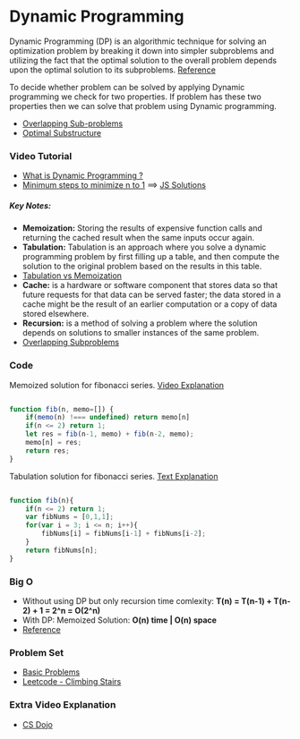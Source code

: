 
# Dynamic Programming

Dynamic Programming (DP) is an algorithmic technique for solving an optimization problem by breaking it down into simpler subproblems and utilizing the fact that the optimal solution to the overall problem depends upon the optimal solution to its subproblems. [Reference](https://www.educative.io/courses/grokking-dynamic-programming-patterns-for-coding-interviews/m2G1pAq0OO0)

To decide whether problem can be solved by applying Dynamic programming we check for two properties. If problem has these two properties then we can solve that problem using Dynamic programming.

- [Overlapping Sub-problems](https://algorithms.tutorialhorizon.com/introduction-to-dynamic-programming-fibonacci-series/)
- [Optimal Substructure](https://algorithms.tutorialhorizon.com/introduction-to-dynamic-programming-fibonacci-series/)


### Video Tutorial
- [What is Dynamic Programming ?](https://www.youtube.com/watch?v=vYquumk4nWw&ab_channel=CSDojo)
- [Minimum steps to minimize n to 1](https://www.youtube.com/watch?v=f2xi3c1S95M) ==> [JS Solutions](https://www.geeksforgeeks.org/minimum-steps-minimize-n-per-given-condition/)

##### Key Notes:
- **Memoization:** Storing the results of expensive function calls and returning the cached result when the same inputs occur again.
- **Tabulation:** Tabulation is an approach where you solve a dynamic programming problem by first filling up a table, and then compute the solution to the original problem based on the results in this table.
- [Tabulation vs Memoization](https://www.geeksforgeeks.org/tabulation-vs-memoization/)
- **Cache:** is a hardware or software component that stores data so that future requests for that data can be served faster; the data stored in a cache might be the result of an earlier computation or a copy of data stored elsewhere.
- **Recursion:** is a method of solving a problem where the solution depends on solutions to smaller instances of the same problem. 
- [Overlapping Subproblems](https://www.geeksforgeeks.org/overlapping-subproblems-property-in-dynamic-programming-dp-1/)


### Code
Memoized solution for fibonacci series. [Video Explanation](https://www.youtube.com/watch?v=e0CAbRVYAWg&ab_channel=CSDojo)

```javascript

function fib(n, memo=[]) {
    if(memo(n) !=== undefined) return memo[n]
    if(n <= 2) return 1;
    let res = fib(n-1, memo) + fib(n-2, memo);
    memo[n] = res;
    return res;
}

```
Tabulation solution for fibonacci series. [Text Explanation](https://www.geeksforgeeks.org/overlapping-subproblems-property-in-dynamic-programming-dp-1/)

```javascript

function fib(n){
    if(n <= 2) return 1;
    var fibNums = [0,1,1];
    for(var i = 3; i <= n; i++){
        fibNums[i] = fibNums[i-1] + fibNums[i-2];
    }
    return fibNums[n];
}

```

### Big O
- Without using DP but only recursion time comlexity: **T(n) = T(n-1) + T(n-2) + 1 = 2^n = O(2^n)**
- With DP: Memoized Solution: **O(n) time | O(n) space**
- [Reference](https://algorithms.tutorialhorizon.com/introduction-to-dynamic-programming-fibonacci-series/)


### Problem Set
- [Basic Problems](https://www.geeksforgeeks.org/dynamic-programming/#basicProblems)
- [Leetcode - Climbing Stairs](https://www.youtube.com/watch?v=Y0lT9Fck7qI&ab_channel=NeetCode)

### Extra Video Explanation
- [CS Dojo](https://www.youtube.com/watch?v=vYquumk4nWw&ab_channel=CSDojo)

